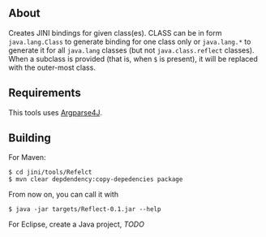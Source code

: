 About
-----

Creates JINI bindings for given class(es). CLASS can be in form `java.lang.Class` to generate binding
for one class only or `java.lang.*` to generate it for all `java.lang` classes (but not `java.class.reflect` classes).
When a subclass is provided (that is, when `$` is present), it will be replaced with the outer-most class.

Requirements
------------

This tools uses [Argparse4J](http://argparse4j.sourceforge.net).

Building
--------

For Maven:

    $ cd jini/tools/Refelct
    $ mvn clear depdendency:copy-depedencies package

From now on, you can call it with

	$ java -jar targets/Reflect-0.1.jar --help

For Eclipse, create a Java project, *TODO* 
